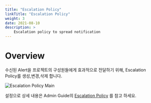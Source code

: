 ```yaml
---
title: "Escalation Policy"
linkTitle: "Escalation Policy"
weight: 3
date: 2021-08-10
description: >
    Escalation policy to spread notification
---
```



# Overview
수신된 Alert을 프로젝트의 구성원들에게 효과적으로 전달하기 위해, Escalation Policy를 생성,변경,삭제 합니다.

![Escalation Policy Main](/docs/guides/user_guide/monitoring/alert_manager/escalation_policy_img/escalation_policy_img_01.png)

설정으로 상세 내용은 Admin Guide의 [Escalation Policy](/ko/docs/guides/admin_guide/monitoring/alert_manager/escalation-policy/) 를 참고 하세요.



